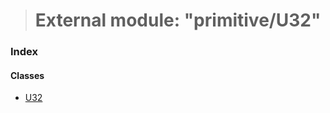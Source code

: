 > # External module: "primitive/U32"

### Index

#### Classes

* [U32](../classes/_primitive_u32_.u32.md)